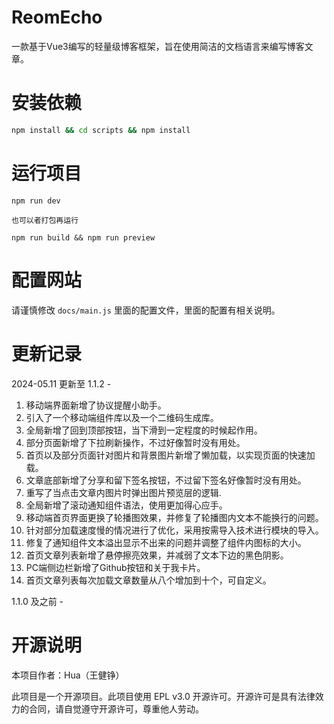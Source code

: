 # ReomEcho

一款基于Vue3编写的轻量级博客框架，旨在使用简洁的文档语言来编写博客文章。

# 安装依赖

```bash
npm install && cd scripts && npm install
```

# 运行项目

```
npm run dev

也可以者打包再运行

npm run build && npm run preview

```

# 配置网站

请谨慎修改 `docs/main.js` 里面的配置文件，里面的配置有相关说明。

# 更新记录

2024-05.11 更新至 1.1.2 - 

1. 移动端界面新增了协议提醒小助手。
2. 引入了一个移动端组件库以及一个二维码生成库。
3. 全局新增了回到顶部按钮，当下滑到一定程度的时候起作用。
4. 部分页面新增了下拉刷新操作，不过好像暂时没有用处。
5. 首页以及部分页面针对图片和背景图片新增了懒加载，以实现页面的快速加载。
6. 文章底部新增了分享和留下签名按钮，不过留下签名好像暂时没有用处。
7. 重写了当点击文章内图片时弹出图片预览层的逻辑.
8. 全局新增了滚动通知组件语法，使用更加得心应手。
9. 移动端首页界面更换了轮播图效果，并修复了轮播图内文本不能换行的问题。
10. 针对部分加载速度慢的情况进行了优化，采用按需导入技术进行模块的导入。
11. 修复了通知组件文本溢出显示不出来的问题并调整了组件内图标的大小。
12. 首页文章列表新增了悬停擦亮效果，并减弱了文本下边的黑色阴影。
13. PC端侧边栏新增了Github按钮和关于我卡片。
14. 首页文章列表每次加载文章数量从八个增加到十个，可自定义。

1.1.0 及之前 - 

# 开源说明

本项目作者：Hua（王健铮）

此项目是一个开源项目。此项目使用 EPL v3.0 开源许可。开源许可是具有法律效力的合同，请自觉遵守开源许可，尊重他人劳动。